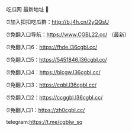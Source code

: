 吃瓜网 最新地址 👋 

⏰加入扣扣吃瓜群：http://b.j4h.cn/2yQQsU

⏰免翻入口导航：https://www.CGBL22.cc/  （最新）

⏰免翻入口6：https://fhde.l36cgbl.cc/

⏰免翻入口5：https://5451846.l36cgbl.cc/

⏰免翻入口4：https://blcgw.l36cgbl.cc/

⏰免翻入口3：https://cgbl.l36cgbl.cc/

⏰免翻入口2：https://ccggbl.l36cgbl.cc/

⏰免翻入口1：https://zh0cgbl.cc/

telegram:https://t.me/cgblw_sq


